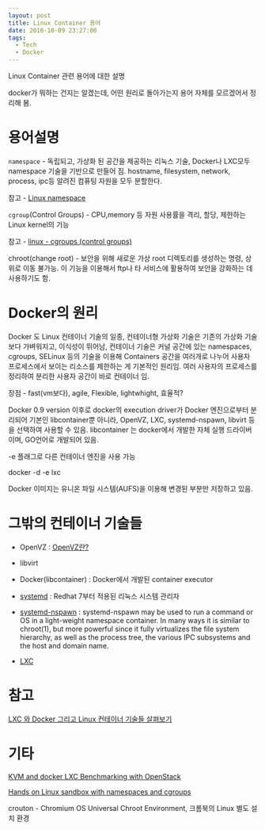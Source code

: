 ```yaml
---
layout: post
title: Linux Container 용어
date: 2016-10-09 23:27:00
tags:
  - Tech
  - Docker
---
```


Linux Container 관련 용어에 대한 설명

docker가 뭐하는 건지는 알겠는데, 어떤 원리로 돌아가는지 용어 자체를 모르겠어서 정리해 봄.


# 용어설명

`namespace` - 독립되고, 가상화 된 공간을 제공하는 리눅스 기술, Docker나 LXC모두 namespace 기술을 기반으로 만들어 짐. hostname, filesystem, network, process, ipc등 알려진 컴퓨팅 자원을 모두 분할한다.

참고 - [Linux namespace](http://bluese05.tistory.com/11)

`cgroup`(Control Groups) - CPU,memory 등 자원 사용률을 격리, 할당, 제한하는 Linux kernel의 기능

참고 - [linux - cgroups (control groups)](http://linuxism.tistory.com/1601)

chroot(change root) - 보안을 위해 새로운 가상 root 디렉토리를 생성하는 명령, 상위로 이동 불가능. 이 기능을 이용해서 ftp나 타 서비스에 활용하여 보안을 강화하는 데 사용하기도 함.


# Docker의 원리

Docker 도 Linux 컨테이너 기술의 일종, 컨테이너형 가상화 기술은 기존의 가상화 기술보다 가벼워지고, 이식성이 뛰어남, 컨테이너 기술은 커널 공간에 있는 namespaces, cgroups, SELinux 등의 기술을 이용해 Containers 공간을 여러개로 나누어 사용자 프로세스에서 보이는 리소스를 제한하는 게 기본적인 원리임. 여러 사용자의 프로세스를 정리하여 분리한 사용자 공간이 바로 컨테이너 임.

장점 - fast(vm보다), agile, Flexible, lightwhight, 효율적?

Docker 0.9 version 이후로 docker의 execution driver가 Docker 엔진으로부터 분리되어 기본인 libcontainer뿐 아니라, OpenVZ, LXC, systemd-nspawn, libvirt 등을 선택하여 사용할 수 있음. libcontainer 는 docker에서 개발한 자체 실행 드라이버이며, GO언어로 개발되어 있음.

-e 플래그로 다른 컨테이너 엔진을 사용 가능

docker -d -e lxc

Docker 이미지는 유니온 파일 시스템(AUFS)을 이용해 변경된 부분만 저장하고 있음.


# 그밖의 컨테이너 기술들

- OpenVZ : [OpenVZ란?](https://ko.wikipedia.org/wiki/OpenVZ)

- libvirt

- Docker(libcontainer) : Docker에서 개발된 container executor

- [systemd](https://ko.wikipedia.org/wiki/Systemd) : Redhat 7부터 적용된 리눅스 시스템 관리자

- [systemd-nspawn](https://www.freedesktop.org/software/systemd/man/systemd-nspawn.html) : systemd-nspawn may be used to run a command or OS in a light-weight namespace container. In many ways it is similar to chroot(1), but more powerful since it fully virtualizes the file system hierarchy, as well as the process tree, the various IPC subsystems and the host and domain name.

- [LXC](https://ko.wikipedia.org/wiki/LXC)

# 참고

[LXC 와 Docker 그리고 Linux 컨테이너 기술들 살펴보기](http://opennaru.tistory.com/105)

# 기타

[KVM and docker LXC Benchmarking with OpenStack](http://www.slideshare.net/BodenRussell/kvm-and-docker-lxc-benchmarking-with-openstack)

[Hands on Linux sandbox with namespaces and cgroups](https://blogs.rdoproject.org/7761/hands-on-linux-sandbox-with-namespaces-and-cgroups)

crouton - Chromium OS Universal Chroot Environment, 크롬북의 Linux 별도 설치 환경
